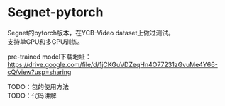 # Segnet-pytorch
Segnet的pytorch版本，在YCB-Video dataset上做过测试。  
支持单GPU和多GPU训练。  
  
pre-trained model下载地址：https://drive.google.com/file/d/1jCKGuVDZeqHn4O77231zGvuMe4Y66-cQ/view?usp=sharing  
  
TODO：包的使用方法  
TODO：代码讲解  
